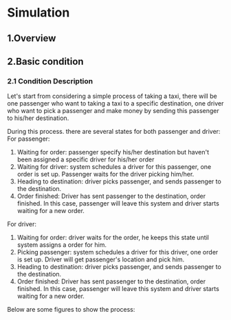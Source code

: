 # Simulation 
## 1.Overview
## 2.Basic condition
### 2.1 Condition Description
Let's start from considering a simple process of taking a taxi, there will be one passenger who want to taking a taxi to a specific destination, one driver who want to pick a passenger and make money by sending this passenger to his/her destination.

During this process. there are several states for both passenger and driver:  
For passenger:
1. Waiting for order: passenger specify his/her destination but haven't been assigned a specific driver for his/her order  
2. Waiting for driver: system schedules a driver for this passenger, one order is set up. Passenger waits for the driver picking him/her.
3. Heading to destination: driver picks passenger, and sends passenger to the destination.
4. Order finished: Driver has sent passenger to the destination, order finished. In this case, passenger will leave this system and driver starts waiting for a new order.  

For driver:
1. Waiting for order: driver waits for the order, he keeps this state until system assigns a order for him.
2. Picking passenger: system schedules a driver for this driver, one order is set up. Driver will get passenger's location and pick him.
3. Heading to destination: driver picks passenger, and sends passenger to the destination.
4. Order finished: Driver has sent passenger to the destination, order finished. In this case, passenger will leave this system and driver starts waiting for a new order.

Below are some figures to show the process:



